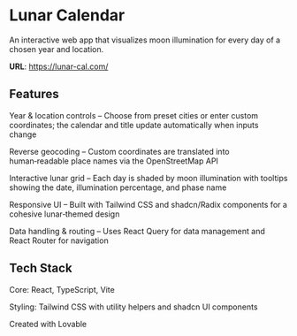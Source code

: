 # Lunar Calendar 
An interactive web app that visualizes moon illumination for every day of a chosen year and location.

**URL**: https://lunar-cal.com/

## Features
Year & location controls – Choose from preset cities or enter custom coordinates; the calendar and title update automatically when inputs change

Reverse geocoding – Custom coordinates are translated into human‑readable place names via the OpenStreetMap API

Interactive lunar grid – Each day is shaded by moon illumination with tooltips showing the date, illumination percentage, and phase name

Responsive UI – Built with Tailwind CSS and shadcn/Radix components for a cohesive lunar‑themed design

Data handling & routing – Uses React Query for data management and React Router for navigation

## Tech Stack
Core: React, TypeScript, Vite

Styling: Tailwind CSS with utility helpers and shadcn UI components

Created with Lovable 
